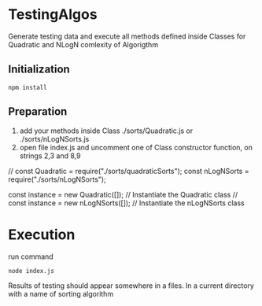 # TestingAlgos
Generate testing data and execute all methods defined inside Classes for Quadratic and NLogN comlexity of Algorigthm

## Initialization
```
npm install
```

## Preparation
1. add your methods inside Class ./sorts/Quadratic.js or ./sorts/nLogNSorts.js
2. open file index.js and uncomment one of Class constructor function, on strings 2,3 and 8,9

// const Quadratic = require("./sorts/quadraticSorts");
const nLogNSorts = require("./sorts/nLogNSorts");

const instance = new Quadratic([]); // Instantiate the Quadratic class
// const instance = new nLogNSorts([]); // Instantiate the nLogNSorts class

# Execution 
run command
```
node index.js
```

Results of testing should appear somewhere in a files. In a current directory with a name of sorting algorithm
